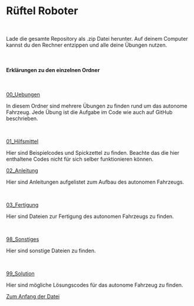 # Rüftel Roboter
<a name="anfang"></a>


<br/>

Lade die gesamte Repository als .zip Datei herunter. Auf deinem Computer kannst du den Rechner entzippen und alle deine Übungen nutzen.

</br>


<h4> Erklärungen zu den einzelnen Ordner </h4>


<br/>

<ins>00_Uebungen</ins>
<br/>

In diesem Ordner sind mehrere Übungen zu finden rund um das autonome Fahrzeug.
Jede Übung ist die Aufgabe im Code wie auch auf GitHub beschrieben.

<br/>

<ins>01_Hilfsmittel</ins>

Hier sind Beispielcodes und Spickzettel zu finden. Beachte das die hier enthaltene Codes nicht für sich selber funktionieren können. 


<ins>02_Anleitung</ins>

Hier sind Anleitungen aufgelistet zum Aufbau des autonomen Fahrzeugs. 

<br/>


<ins>03_Fertigung</ins>

Hier sind Dateien zur Fertigung des autonomen Fahrzeugs zu finden. 

<br/>

<ins>98_Sonstiges</ins>

 Hier sind sonstige Dateien zu finden.

<br/>

<ins>99_Solution</ins>

Hier sind mögliche Lösungscodes für das autonome Fahrzeug zu finden.

[Zum Anfang der Datei](#anfang)
